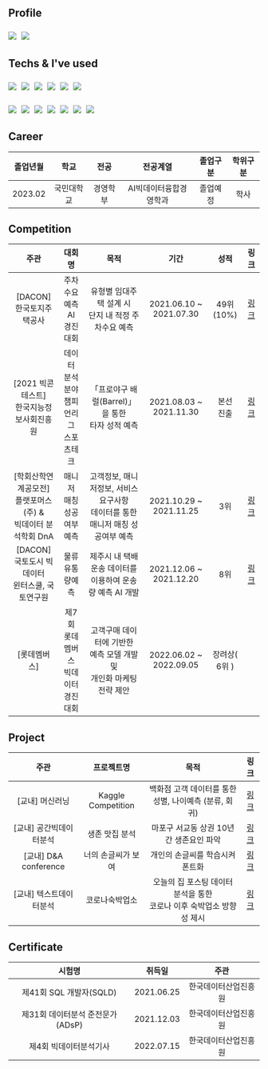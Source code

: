 <h2 I'm </h2>
<p> Profile </p>
<p>
  <a href="https://www.instagram.com/bchanjin_98/"><img src="https://img.shields.io/badge/Instagram-E4405F?style=flat-square&logo=Instagram&logoColor=white&link=https://www.instagram.com/bchanjin_98/"/></a>&nbsp
  <a href="mailto:anback14@gmail.com"><img src="https://img.shields.io/badge/Gmail-d14836?style=flat-square&logo=Gmail&logoColor=white&link=anback14@gmail.com"/></a>
  </p>

<h2 Tech Stack </h2>

<p> Techs & I've used </p>
<p>
  <img src="https://img.shields.io/badge/Python-3766AB?style=flat-square&logo=Python&logoColor=white"/></a>&nbsp 
  <img src="https://img.shields.io/badge/tensorflow-FF6F00?style=flat-square&logo=tensorflow&logoColor=white"/>&nbsp 
  <img src="https://img.shields.io/badge/Pytorch-EE4C2C?style=flat-square&logo=Pytorch&logoColor=white"/>&nbsp
  <img src="https://img.shields.io/badge/SQL-4479A1?style=flat-square&logo=MySQL&logoColor=white"/>&nbsp
  <img src="https://img.shields.io/badge/Qgis-589632?style=flat-square&logo=Qgis&logoColor=white"/></a>&nbsp 
  <img src="https://img.shields.io/badge/Excel-217346?style=flat-square&logo=Microsoft Excel&logoColor=white"/></a>&nbsp 
  </p>
<p>
  <img src="https://img.shields.io/badge/Jupyter-F37626?style=flat-square&logo=Jupyter&logoColor=white"/></a>&nbsp 
  <img src="https://img.shields.io/badge/Google Colab-F9AB00?style=flat-square&logo=Google Colab&logoColor=white"/></a>&nbsp 
  <img src="https://img.shields.io/badge/PyCharm-000000?style=flat-square&logo=PyCharm&logoColor=white"/></a>&nbsp 
  <img src="https://img.shields.io/badge/VSCode-007ACC?style=flat-square&logo=Visual Studio Code&logoColor=white"/></a>&nbsp 
  <img src="https://img.shields.io/badge/Git-F05032?style=flat-square&logo=Git&logoColor=white"/></a>&nbsp
  <img src="https://img.shields.io/badge/GitHub-181717?style=flat-square&logo=GitHub&logoColor=white"/></a>&nbsp 
  <img src="https://img.shields.io/badge/Slack-4A154B?style=flat-square&logo=Slack&logoColor=white"/> </a>&nbsp 
  </p>

## Career
| 졸업년월 | 학교 | 전공 | 전공계열 | 졸업구분 | 학위구분 |
| :------: | :------: | :------: | :------: | :------: | :------: |
| 2023.02 | 국민대학교 | 경영학부 | AI빅데이터융합경영학과 | 졸업예정 | 학사 |

## Competition

| 주관 | 대회명 | 목적 | 기간 | 성적 | 링크 |
| :------: | :------: | :------: | :------: | :------: | :------: |
| [DACON] </br> 한국토지주택공사 | 주차수요예측 </br> AI 경진대회 | 유형별 임대주택 설계 시 </br> 단지 내 적정 주차수요 예측 | 2021.06.10 ~ 2021.07.30 | 49위(10%) | [링크](https://github.com/Chanjinee/Contest/tree/main/Dacon_Parking-master) |
| [2021 빅콘테스트] </br> 한국지능정보사회진흥원 | 데이터 </br> 분석분야 </br> 챔피언리그 </br> 스포츠테크 | 「프로야구 배럴(Barrel)」 을 통한 </br> 타자 성적 예측 | 2021.08.03 ~ 2021.11.30 | 본선 </br> 진출 | [링크](https://github.com/Chanjinee/Contest/tree/main/Bigcontest_baseball-2021-master) |
| [학회산학연계공모전] </br> 플랫포머스(주) & </br> 빅데이터 분석학회 DnA| 매니저 매칭 </br> 성공여부예측 | 고객정보, 매니저정보, 서비스 요구사항 </br> 데이터를 통한 매니저 매칭 성공여부 예측 | 2021.10.29 ~ 2021.11.25 | 3위 | [링크](https://github.com/Chanjinee/Contest/tree/main/KMU_DnA-2021-daplatformers-master) |
| [DACON] </br> 국토도시 빅데이터 </br> 윈터스쿨, 국토연구원| 물류 </br> 유통량예측 | 제주시 내 택배 운송 데이터를 </br> 이용하여 운송량 예측 AI 개발 | 2021.12.06 ~ 2021.12.20 | 8위 | [링크](https://github.com/Chanjinee/Contest/tree/main/Dacon_logistics) |
| [롯데멤버스]| 제7회 롯데멤버스 </br> 빅데이터 경진대회 | 고객구매 데이터에 기반한 </br> 예측 모델 개발 및 </br> 개인화 마케팅 전략 제안 | 2022.06.02 ~ 2022.09.05 | 장려상( 6위 )  |

## Project
| 주관 | 프로젝트명 | 목적 | 링크 |
| :------: | :------:| :------:| :------:|
| [교내] 머신러닝 | Kaggle Competition | 백화점 고객 데이터를 통한 성별, 나이예측 (분류, 회귀) | [링크]() |
| [교내] 공간빅데이터분석 | 생존 맛집 분석 | 마포구 서교동 상권 10년간 생존요인 파악 | [링크](https://github.com/Chanjinee/KMU_Lectures/tree/master/%EA%B3%B5%EA%B0%84%EB%B9%85%EB%8D%B0%EC%9D%B4%ED%84%B0%EB%B6%84%EC%84%9D) |
| [교내] D&A conference | 너의 손글씨가 보여 | 개인의 손글씨를 학습시켜 폰트화 | [링크]() |
| [교내] 텍스트데이터분석 | 코로나숙박업소 | 오늘의 집 포스팅 데이터 분석을 통한 </br> 코로나 이후 숙박업소 방향성 제시 | [링크](https://github.com/Chanjinee/Project/tree/main/Text%20mining) |

## Certificate
| 시험명 | 취득일 | 주관 |
| :------: | :------: | :------: |
| 제41회 SQL 개발자(SQLD) | 2021.06.25 | 한국데이터산업진흥원 |
| 제31회 데이터분석 준전문가(ADsP) | 2021.12.03 | 한국데이터산업진흥원 |
| 제4회 빅데이터분석기사 | 2022.07.15 | 한국데이터산업진흥원 |
